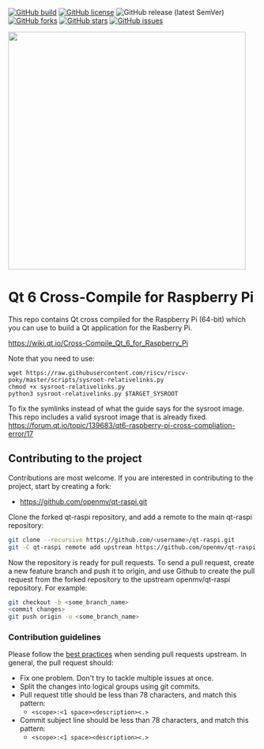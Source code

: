 [![GitHub build](https://github.com/openmv/qt-raspi/actions/workflows/main.yml/badge.svg)](https://github.com/openmv/qt-raspi/actions/workflows/main.yml)
[![GitHub license](https://img.shields.io/github/license/openmv/qt-raspi?label=license%20%E2%9A%96)](https://github.com/openmv/qt-raspi/blob/master/LICENSE)
![GitHub release (latest SemVer)](https://img.shields.io/github/v/release/openmv/qt-raspi?sort=semver)
[![GitHub forks](https://img.shields.io/github/forks/openmv/qt-raspi?color=green)](https://github.com/openmv/qt-raspi/network)
[![GitHub stars](https://img.shields.io/github/stars/openmv/qt-raspi?color=yellow)](https://github.com/openmv/qt-raspi/stargazers)
[![GitHub issues](https://img.shields.io/github/issues/openmv/qt-raspi?color=orange)](https://github.com/openmv/qt-raspi/issues)

<img  width="480" src="https://raw.githubusercontent.com/openmv/openmv-media/master/logos/openmv-logo/logo.png">

# Qt 6 Cross-Compile for Raspberry Pi

This repo contains Qt cross compiled for the Raspberry Pi (64-bit) which you can use to build a Qt application for the Rasberry Pi.

https://wiki.qt.io/Cross-Compile_Qt_6_for_Raspberry_Pi

Note that you need to use:

    wget https://raw.githubusercontent.com/riscv/riscv-poky/master/scripts/sysroot-relativelinks.py
    chmod +x sysroot-relativelinks.py 
    python3 sysroot-relativelinks.py $TARGET_SYSROOT

To fix the symlinks instead of what the guide says for the sysroot image. This repo includes a valid sysroot image that is already fixed. https://forum.qt.io/topic/139683/qt6-raspberry-pi-cross-compliation-error/17

## Contributing to the project

Contributions are most welcome. If you are interested in contributing to the project, start by creating a fork:

* https://github.com/openmv/qt-raspi.git

Clone the forked qt-raspi repository, and add a remote to the main qt-raspi repository:
```bash
git clone --recursive https://github.com/<username>/qt-raspi.git
git -C qt-raspi remote add upstream https://github.com/openmv/qt-raspi.git
```

Now the repository is ready for pull requests. To send a pull request, create a new feature branch and push it to origin, and use Github to create the pull request from the forked repository to the upstream openmv/qt-raspi repository. For example:
```bash
git checkout -b <some_branch_name>
<commit changes>
git push origin -u <some_branch_name>
```

### Contribution guidelines
Please follow the [best practices](https://developers.google.com/blockly/guides/modify/contribute/write_a_good_pr) when sending pull requests upstream. In general, the pull request should:
* Fix one problem. Don't try to tackle multiple issues at once.
* Split the changes into logical groups using git commits.
* Pull request title should be less than 78 characters, and match this pattern:
  * `<scope>:<1 space><description><.>`
* Commit subject line should be less than 78 characters, and match this pattern:
  * `<scope>:<1 space><description><.>`
